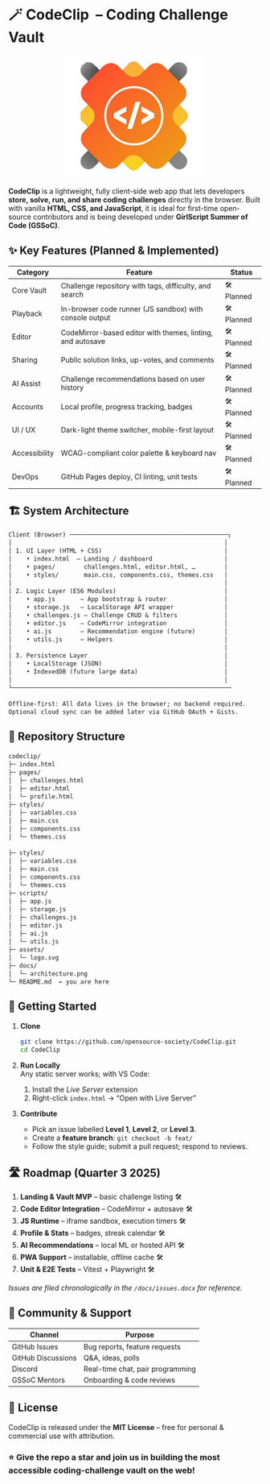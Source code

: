 # 🪄 CodeClip &nbsp;– Coding Challenge Vault

<p align="center">
   <img alt="GSSoC 2025" src="assets/images/hero-section/gssoc-log.png" width="280" />
</p>

**CodeClip** is a lightweight, fully client-side web app that lets developers **store, solve, run, and share coding challenges** directly in the browser. Built with vanilla **HTML, CSS, and JavaScript**, it is ideal for first-time open-source contributors and is being developed under **GirlScript Summer of Code (GSSoC)**.

## ✨ Key Features (Planned & Implemented)

| Category | Feature | Status |
|----------|---------|--------|
| Core Vault | Challenge repository with tags, difficulty, and search | 🛠 Planned |
| Playback | In-browser code runner (JS sandbox) with console output | 🛠 Planned |
| Editor | CodeMirror-based editor with themes, linting, and autosave | 🛠 Planned |
| Sharing | Public solution links, up-votes, and comments | 🛠 Planned |
| AI Assist | Challenge recommendations based on user history | 🛠 Planned |
| Accounts | Local profile, progress tracking, badges | 🛠 Planned |
| UI / UX | Dark-light theme switcher, mobile-first layout | 🛠 Planned |
| Accessibility | WCAG-compliant color palette & keyboard nav | 🛠 Planned |
| DevOps | GitHub Pages deploy, CI linting, unit tests | 🛠 Planned |

## 🏗️ System Architecture

```
Client (Browser) ────────────────────────────────────────────┐
│                                                           │
│ 1. UI Layer (HTML + CSS)                                  │
│    • index.html  – Landing / dashboard                    │
│    • pages/        challenges.html, editor.html, …        │
│    • styles/       main.css, components.css, themes.css   │
│                                                           │
│ 2. Logic Layer (ES6 Modules)                              │
│    • app.js       – App bootstrap & router                │
│    • storage.js   – LocalStorage API wrapper              │
│    • challenges.js – Challenge CRUD & filters             │
│    • editor.js    – CodeMirror integration                │
│    • ai.js        – Recommendation engine (future)        │
│    • utils.js     – Helpers                               │
│                                                           │
│ 3. Persistence Layer                                      │
│    • LocalStorage (JSON)                                  │
│    • IndexedDB (future large data)                        │
│                                                           │
└─────────────────────────────────────────────────────────────

Offline-first: All data lives in the browser; no backend required.  
Optional cloud sync can be added later via GitHub OAuth + Gists.
```

## 📂 Repository Structure

```text
codeclip/
├─ index.html
├─ pages/
│  ├─ challenges.html
│  ├─ editor.html
│  └─ profile.html
├─ styles/
│  ├─ variables.css
│  ├─ main.css
│  ├─ components.css
│  └─ themes.css

├─ styles/
│  ├─ variables.css
│  ├─ main.css
│  ├─ components.css
│  └─ themes.css
├─ scripts/
│  ├─ app.js
│  ├─ storage.js
│  ├─ challenges.js
│  ├─ editor.js
│  ├─ ai.js
│  └─ utils.js
├─ assets/
│  └─ logo.svg
├─ docs/
│  └─ architecture.png
└─ README.md  ← you are here
```

## 🚀 Getting Started

1. **Clone**  
   ```bash
   git clone https://github.com/opensource-society/CodeClip.git
   cd CodeClip
   ```

2. **Run Locally**  
   Any static server works; with VS Code:  
   1. Install the *Live Server* extension  
   2. Right-click `index.html` → “Open with Live Server”

3. **Contribute**  
   - Pick an issue labelled **Level 1**, **Level 2**, or **Level 3**.  
   - Create a **feature branch**: `git checkout -b feat/`  
   - Follow the style guide; submit a pull request; respond to reviews.

## 🛣️ Roadmap (Quarter 3 2025)

1. **Landing & Vault MVP** – basic challenge listing 🛠  
2. **Code Editor Integration** – CodeMirror + autosave 🛠  
3. **JS Runtime** – iframe sandbox, execution timers 🛠  
4. **Profile & Stats** – badges, streak calendar 🛠  
5. **AI Recommendations** – local ML or hosted API 🛠  
6. **PWA Support** – installable, offline cache 🛠  
7. **Unit & E2E Tests** – Vitest + Playwright 🛠  

*Issues are filed chronologically in the `/docs/issues.docx` for reference.*

## 👥 Community & Support

| Channel | Purpose |
|---------|---------|
| GitHub Issues | Bug reports, feature requests |
| GitHub Discussions | Q&A, ideas, polls |
| Discord | Real-time chat, pair programming |
| GSSoC Mentors | Onboarding & code reviews |

## 🔖 License

CodeClip is released under the **MIT License** – free for personal & commercial use with attribution.

### ⭐ Give the repo a star and join us in building the most accessible coding-challenge vault on the web!
